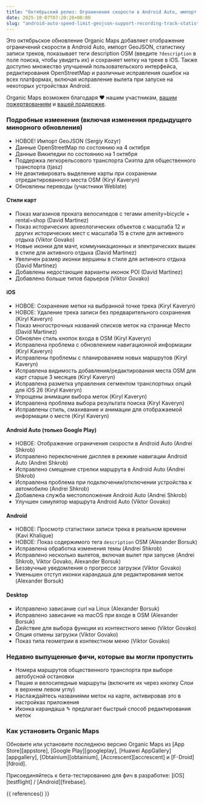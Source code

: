 ```yaml
---
title: "Октябрьский релиз: Ограничения скорости в Android Auto, импорт GeoJSON, статистика записи треков, отображение тегов description OSM, сохранение меток на выбранном треке в iOS и многое другое"
date: 2025-10-07T07:20:28+00:00
slug: "android-auto-speed-limit-geojson-support-recording-track-statistics-osm-description-display"
---
```


Это октябрьское обновление Organic Maps добавляет отображение ограничений скорости в Android Auto, импорт GeoJSON, статистику записи треков, показывает теги description OSM (введите `?description` в поле поиска, чтобы увидеть их) и сохраняет метку на треке в iOS. Также доступно множество улучшений пользовательского интерфейса, редактирования OpenStreetMap и различные исправления ошибок на всех платформах, включая исправление вылета при запуске на некоторых устройствах Android.

Organic Maps возможен благодаря ❤️ нашим участникам, [вашим пожертвованиям](@/donate/index.ru.md) и [вашей поддержке](@/contribute/index.ru.md).

### Подробные изменения (включая изменения предыдущего минорного обновления)

- НОВОЕ! Импорт GeoJSON (Sergiy Kozyr)
- Данные OpenStreetMap по состоянию на 4 октября
- Данные Википедии по состоянию на 1 октября
- Поддержка легкорельсового транспорта Сиэтла для общественного транспорта (tjasz)
- Не деактивировать выделение карты при сохранении отредактированного места OSM (Kiryl Kaveryn)
- Обновлены переводы (участники Weblate)

#### Стили карт

- Показ магазинов проката велосипедов с тегами amenity=bicycle + rental=shop (David Martinez)
- Показ исторических археологических объектов с масштаба 12 и других исторических мест с масштаба 15 в стиле для активного отдыха (Viktor Govako)
- Новые иконки для мачт, коммуникационных и электрических вышек в стиле для активного отдыха (David Martinez)
- Увеличен размер иконки вершины в стиле для активного отдыха (David Martinez)
- Добавлены недостающие варианты иконок POI (David Martinez)
- Добавлено больше типов барьеров (Viktor Govako)

#### iOS

- НОВОЕ: Сохранение метки на выбранной точке трека (Kiryl Kaveryn)
- НОВОЕ: Удаление трека записи без предварительного сохранения (Kiryl Kaveryn)
- Показ многострочных названий списков меток на странице Место (David Martinez)
- Обновлен стиль кнопок входа в OSM (Kiryl Kaveryn)
- Исправлена проблема с обновлением навигационной информации (Kiryl Kaveryn)
- Исправлены проблемы с планированием новых маршрутов (Kiryl Kaveryn)
- Исправлена видимость добавления/редактирования места OSM для карт старше 3 месяцев (Kiryl Kaveryn)
- Исправлена разметка управления сегментом транспортных опций для iOS 26 (Kiryl Kaveryn)
- Упрощены анимации выбора меток (Kiryl Kaveryn)
- Исправлена проблема выбора результата поиска (Kiryl Kaveryn)
- Исправлены стиль, смахивание и анимации для отображаемой информации о месте (Kiryl Kaveryn)

#### Android Auto (только Google Play)

- НОВОЕ: Отображение ограничения скорости в Android Auto (Andrei Shkrob)
- Исправлено переключение дисплея в режиме навигации Android Auto (Andrei Shkrob)
- Исправлено смещение стрелки маршрута в Android Auto (Andrei Shkrob)
- Исправлена проблема при подключении/отключении устройства к автомобилю (Andrei Shkrob)
- Добавлена служба местоположения Android Auto (Andrei Shkrob)
- Улучшен симулятор маршрута Android Auto (Viktor Govako)

#### Android

- НОВОЕ: Просмотр статистики записи трека в реальном времени (Kavi Khalique)
- НОВОЕ: Показ содержимого тега `description` OSM (Alexander Borsuk)
- Исправлена обработка изменения темы (Andrei Shkrob)
- Исправлено несколько вылетов, включая вылет при запуске (Andrei Shkrob, Viktor Govako, Alexander Borsuk)
- Беззвучные уведомления о прогрессе загрузки (Viktor Govako)
- Уменьшен отступ иконки карандаша для редактирования меток (Alexander Borsuk)

#### Desktop

- Исправлено зависание curl на Linux (Alexander Borsuk)
- Исправлено зависание на macOS при входе в OSM (Alexander Borsuk)
- Действие для выбора функции из контекстного меню (Viktor Govako)
- Опция отмены загрузки (Viktor Govako)
- Показ типа геометрии в контекстном меню (Viktor Govako)

### Недавно выпущенные фичи, которые вы могли пропустить

- Номера маршрутов общественного транспорта при выборе автобусной остановки
- Пешие и велосипедные маршруты (включите их через кнопку Слои в верхнем левом углу)
- Наслаждайтесь названиями меток на карте, активировав это в настройках приложения
- Иконка карандаша ✎ предлагает быстрый способ редактирования меток

### Как установить Organic Maps

Обновите или установите последнюю версию Organic Maps из [App Store][appstore], [Google Play][googleplay], [Huawei AppGallery][appgallery], [Obtainium][obtainium], [Accrescent][accrescent] и [F-Droid][fdroid].

Присоединяйтесь к бета-тестированию для фич в разработке: [iOS][testflight] / [Android][firebase].

{{ references() }}
